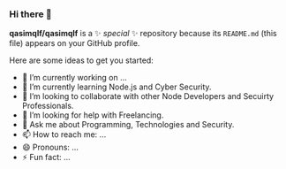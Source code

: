 ### Hi there 👋

**qasimqlf/qasimqlf** is a ✨ _special_ ✨ repository because its `README.md` (this file) appears on your GitHub profile.

Here are some ideas to get you started:

- 🔭 I’m currently working on ...
- 🌱 I’m currently learning Node.js and Cyber Security.
- 👯 I’m looking to collaborate with other Node Developers and Secuirty Professionals.
- 🤔 I’m looking for help with Freelancing.
- 💬 Ask me about Programming, Technologies and Security.
- 📫 How to reach me: ...
- 😄 Pronouns: ...
- ⚡ Fun fact: ...

